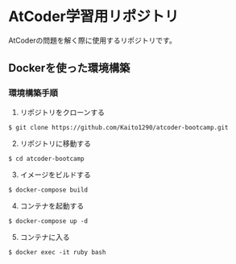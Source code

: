 # AtCoder学習用リポジトリ
AtCoderの問題を解く際に使用するリポジトリです。

## Dockerを使った環境構築
### 環境構築手順
1. リポジトリをクローンする
```
$ git clone https://github.com/Kaito1290/atcoder-bootcamp.git
```
2. リポジトリに移動する
```
$ cd atcoder-bootcamp
```
3. イメージをビルドする
```
$ docker-compose build
```
4. コンテナを起動する
```
$ docker-compose up -d
```
5. コンテナに入る
```
$ docker exec -it ruby bash
```
